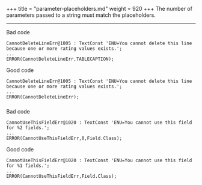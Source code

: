 +++
title = "parameter-placeholders.md"
weight = 920
+++
The number of parameters passed to a string must match the placeholders.

****

Bad code

    CannotDeleteLineErr@1005 : TextConst 'ENU=You cannot delete this line because one or more rating values exists.';
    ...
    ERROR(CannotDeleteLineErr,TABLECAPTION);

Good code

    CannotDeleteLineErr@1005 : TextConst 'ENU=You cannot delete this line because one or more rating values exists.';
    ...
    ERROR(CannotDeleteLineErr);

### 

Bad code

    CannotUseThisFieldErr@1020 : TextConst 'ENU=You cannot use this field for %2 fields.';
    ...
    ERROR(CannotUseThisFieldErr,0,Field.Class);

Good code

    CannotUseThisFieldErr@1020 : TextConst 'ENU=You cannot use this field for %1 fields.';
    ...
    ERROR(CannotUseThisFieldErr,Field.Class);

###
